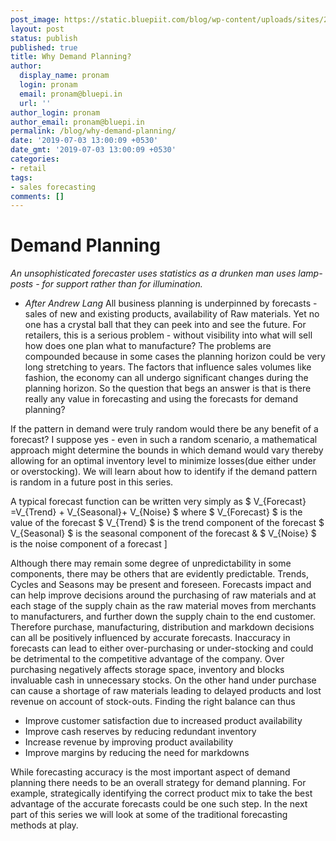 ```yaml
---
post_image: https://static.bluepiit.com/blog/wp-content/uploads/sites/2/2019/07/why_demand_planning-1.jpg
layout: post
status: publish
published: true
title: Why Demand Planning?
author:
  display_name: pronam
  login: pronam
  email: pronam@bluepi.in
  url: ''
author_login: pronam
author_email: pronam@bluepi.in
permalink: /blog/why-demand-planning/
date: '2019-07-03 13:00:09 +0530'
date_gmt: '2019-07-03 13:00:09 +0530'
categories:
- retail
tags: 
- sales forecasting
comments: []
---
```

# Demand Planning
<em> An unsophisticated forecaster uses statistics as a drunken man uses lamp-posts - for support rather than for illumination.<br />
- After Andrew Lang </em>
All business planning is underpinned by forecasts - sales of new and existing products, availability of Raw materials. Yet no one has a crystal ball that they can peek into and see the future. For retailers, this is a serious problem - without visibility into what will sell how does one plan what to manufacture?
The problems are compounded because in some cases the planning horizon could be very long stretching to years. The factors that influence sales volumes like fashion, the economy can all undergo significant changes during the planning horizon. So the question that begs an answer is that is there really any value in forecasting and using the forecasts for demand planning? 

If the pattern in demand were truly random would there be any benefit of a forecast? I suppose yes - even in such a random scenario, a mathematical approach might determine the bounds in which demand would vary thereby allowing for an optimal inventory level to minimize losses(due either under or overstocking). We will learn about how to identify if the demand pattern is random in a future post in this series. 

A typical forecast function can be written very simply as 
$ V_{Forecast} =V_{Trend} + V_{Seasonal}+ V_{Noise} $
where 
$ V_{Forecast} $ is the value of the forecast 
$ V_{Trend} $ is the trend component of the forecast 
$ V_{Seasonal} $ is the seasonal component of the forecast & 
$ V_{Noise} $ is the noise component of a forecast \]

Although there may remain some degree of unpredictability in some components, there may be others that are evidently predictable. Trends, Cycles and Seasons may be present and foreseen. Forecasts impact and can help improve decisions around the purchasing of raw materials and at each stage of the supply chain as the raw material moves from merchants to manufacturers, and further down the supply chain to the end customer. Therefore purchase, manufacturing, distribution and markdown decisions can all be positively influenced by accurate forecasts. 
Inaccuracy in forecasts can lead to either over-purchasing or under-stocking and could be detrimental to the competitive advantage of the company. Over purchasing negatively affects storage space, inventory and blocks invaluable cash in unnecessary stocks. On the other hand under purchase can cause a shortage of raw materials leading to delayed products and lost revenue on account of stock-outs. Finding the right balance can thus 

- Improve customer satisfaction due to increased product availability 
-  Improve cash reserves by reducing redundant inventory 
-  Increase revenue by improving product availability 
-  Improve margins by reducing the need for markdowns 

While forecasting accuracy is the most important aspect of demand planning there needs to be an overall strategy for demand planning. For example, strategically identifying the correct product mix to take the best advantage of the accurate forecasts could be one such step.
 In the next part of this series we will look at some of the traditional forecasting methods at play. 
